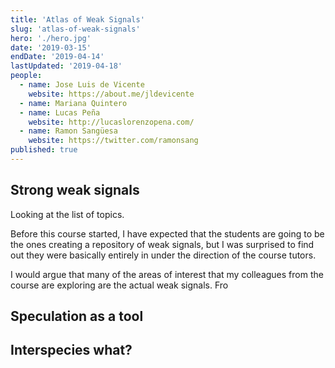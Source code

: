```yaml
---
title: 'Atlas of Weak Signals'
slug: 'atlas-of-weak-signals'
hero: './hero.jpg'
date: '2019-03-15'
endDate: '2019-04-14'
lastUpdated: '2019-04-18'
people:
  - name: Jose Luis de Vicente
    website: https://about.me/jldevicente
  - name: Mariana Quintero
  - name: Lucas Peña
    website: http://lucaslorenzopena.com/
  - name: Ramon Sangüesa
    website: https://twitter.com/ramonsang
published: true
---
```


## Strong weak signals

Looking at the list of topics.

Before this course started, I have expected that the students are going to be the ones creating a repository of weak signals, but I was surprised to find out they were basically entirely in under the direction of the course tutors.

I would argue that many of the areas of interest that my colleagues from the course are exploring are the actual weak signals. Fro

## Speculation as a tool

## Interspecies what?
